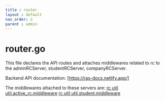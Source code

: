 ```yaml
---
title : router
layout : default
nav_order: 2
parent : admin
---
```

# router.go

This file declares the API routes and attaches middlewares related to rc to the adminRCServer, studentRCServer, companyRCServer.

Backend API documentation: [https://ras-docs.netlify.app/]

The middlewares attached to these servers are:
[rc util util.active_rc.middleware]()
[rc util util.student.middleware]()
